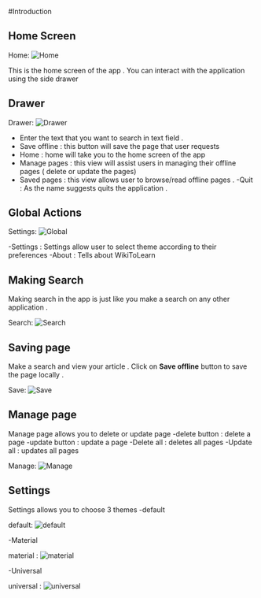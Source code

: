 #Introduction 

## Home Screen

Home: ![Home](https://raw.githubusercontent.com/hackertron/W2L/master/doc/docs/home.png "home")

This is the home screen of the app . You can interact with the application using the side drawer



## Drawer 

Drawer: ![Drawer](https://raw.githubusercontent.com/hackertron/W2L/master/doc/docs/drawer.png "drawer")

- Enter the text that you want to search in text field .
- Save offline : this button will save the page that user requests
- Home : home will take you to the home screen of the app
- Manage pages : this view will assist users in managing their offline pages ( delete or update the 	pages)
- Saved pages :  this view allows user  to browse/read offline pages . 
-Quit : As the name suggests quits the application . 

## Global Actions

Settings: ![Global](https://raw.githubusercontent.com/hackertron/W2L/master/doc/docs/settings.png "settings")

-Settings : Settings allow user to select theme according to their preferences 
-About : Tells about WikiToLearn 


## Making Search 

Making search in the app is just like you make a search on any other application . 

Search: ![Search](https://raw.githubusercontent.com/hackertron/W2L/master/doc/docs/search.gif "search")

## Saving page 

Make a search and view your article . Click on **Save offline** button to save the page locally .

Save: ![Save](https://raw.githubusercontent.com/hackertron/W2L/master/doc/docs/save.gif "save")

## Manage page 

Manage page allows you to delete or update page 
-delete button : delete a page
-update button : update a page
-Delete all : deletes all pages
-Update all : updates all pages 

Manage: ![Manage](https://github.com/hackertron/W2L/raw/master/doc/docs/manage.png "Manage")


## Settings 

Settings allows you to choose 3 themes 
-default

default: ![default](https://raw.githubusercontent.com/hackertron/W2L/master/doc/docs/default.png "default")

-Material

material : ![material](https://raw.githubusercontent.com/hackertron/W2L/master/doc/docs/home.png "material")

-Universal

universal : ![universal](https://raw.githubusercontent.com/hackertron/W2L/master/doc/docs/universal.png "universal")


